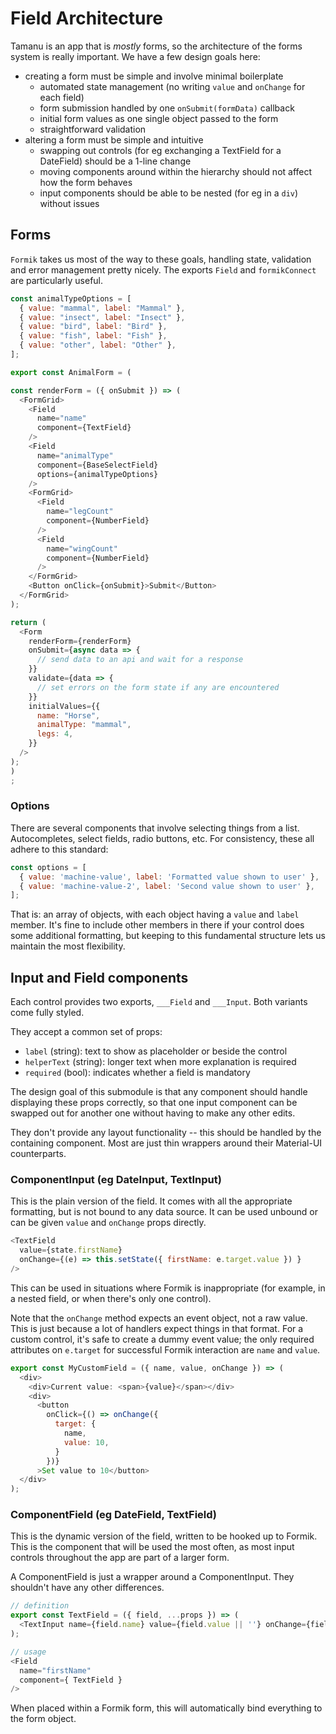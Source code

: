 # Field Architecture

Tamanu is an app that is _mostly_ forms, so the architecture of the forms system is
really important. We have a few design goals here:

- creating a form must be simple and involve minimal boilerplate
  - automated state management (no writing `value` and `onChange` for each field)
  - form submission handled by one `onSubmit(formData)` callback
  - initial form values as one single object passed to the form
  - straightforward validation
- altering a form must be simple and intuitive
  - swapping out controls (for eg exchanging a TextField for a DateField) should be a 1-line change
  - moving components around within the hierarchy should not affect how the form behaves
  - input components should be able to be nested (for eg in a `div`) without issues

## Forms

`Formik` takes us most of the way to these goals, handling state, validation and error management
pretty nicely. The exports `Field` and `formikConnect` are particularly useful.

```javascript
const animalTypeOptions = [
  { value: "mammal", label: "Mammal" },
  { value: "insect", label: "Insect" },
  { value: "bird", label: "Bird" },
  { value: "fish", label: "Fish" },
  { value: "other", label: "Other" },
];

export const AnimalForm = (

const renderForm = ({ onSubmit }) => (
  <FormGrid>
    <Field
      name="name"
      component={TextField}
    />
    <Field
      name="animalType"
      component={BaseSelectField}
      options={animalTypeOptions}
    />
    <FormGrid>
      <Field
        name="legCount"
        component={NumberField}
      />
      <Field
        name="wingCount"
        component={NumberField}
      />
    </FormGrid>
    <Button onClick={onSubmit}>Submit</Button>
  </FormGrid>
);

return (
  <Form
    renderForm={renderForm}
    onSubmit={async data => {
      // send data to an api and wait for a response
    }}
    validate={data => {
      // set errors on the form state if any are encountered
    }}
    initialValues={{
      name: "Horse",
      animalType: "mammal",
      legs: 4,
    }}
  />
);
)
;
```

### Options

There are several components that involve selecting things from a list. Autocompletes, select 
fields, radio buttons, etc. For consistency, these all adhere to this standard:

```javascript
const options = [
  { value: 'machine-value', label: 'Formatted value shown to user' },
  { value: 'machine-value-2', label: 'Second value shown to user' },
];
```

That is: an array of objects, with each object having a `value` and `label` member. It's fine to
include other members in there if your control does some additional formatting, but keeping to
this fundamental structure lets us maintain the most flexibility.

## Input and Field components

Each control provides two exports, `___Field` and `___Input`. Both variants come fully
styled. 

They accept a common set of props:

- `label` (string): text to show as placeholder or beside the control
- `helperText` (string): longer text when more explanation is required
- `required` (bool): indicates whether a field is mandatory

The design goal of this submodule is that any component should handle displaying these
props correctly, so that one input component can be swapped out for another one without
having to make any other edits.

They don't provide any layout functionality -- this should be handled by the 
containing component. Most are just thin wrappers around their Material-UI
counterparts.

### ComponentInput (eg DateInput, TextInput)

This is the plain version of the field. It comes with all the appropriate 
formatting, but is not bound to any data source. It can be used unbound or can
be given `value` and `onChange` props directly.

```javascript
<TextField 
  value={state.firstName}
  onChange={(e) => this.setState({ firstName: e.target.value }) }
/>
```

This can be used in situations where Formik is inappropriate (for example, in 
a nested field, or when there's only one control).

Note that the `onChange` method expects an event object, not a raw value. This is
just because a lot of handlers expect things in that format. For a custom control,
it's safe to create a dummy event value; the only required attributes on `e.target`
for successful Formik interaction are `name` and `value`.

```javascript
export const MyCustomField = ({ name, value, onChange }) => (
  <div>
    <div>Current value: <span>{value}</span></div>
    <div>
      <button 
        onClick={() => onChange({
          target: {
            name,
            value: 10,
          }
        })}
      >Set value to 10</button>
  </div>
);
```

### ComponentField (eg DateField, TextField)

This is the dynamic version of the field, written to be hooked up to Formik. This is 
the component that will be used the most often, as most input controls throughout
the app are part of a larger form.

A ComponentField is just a wrapper around a ComponentInput. They shouldn't have any
other differences.

```javascript
// definition
export const TextField = ({ field, ...props }) => (
  <TextInput name={field.name} value={field.value || ''} onChange={field.onChange} {...props} />
);

// usage
<Field
  name="firstName"
  component={ TextField }
/>
```

When placed within a Formik form, this will automatically bind everything to
the form object.

